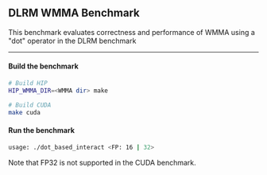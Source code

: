 ## DLRM WMMA Benchmark

This benchmark evaluates correctness and performance of WMMA using a "dot" operator in the DLRM benchmark

- - - -

#### Build the benchmark

```bash
# Build HIP
HIP_WMMA_DIR=<WMMA dir> make

# Build CUDA
make cuda
```

#### Run the benchmark

```bash
usage: ./dot_based_interact <FP: 16 | 32>
```

Note that FP32 is not supported in the CUDA benchmark.
